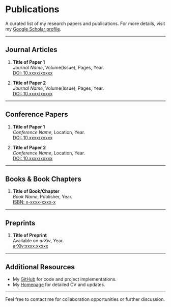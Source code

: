 # Publications

A curated list of my research papers and publications. For more details, visit my [Google Scholar profile](https://scholar.google.com/citations?user=your_scholar_id).

---

## Journal Articles

1. **Title of Paper 1**  
   *Journal Name*, Volume(Issue), Pages, Year.  
   [DOI: 10.xxxx/xxxxx](https://doi.org/10.xxxx/xxxxx)

2. **Title of Paper 2**  
   *Journal Name*, Volume(Issue), Pages, Year.  
   [DOI: 10.xxxx/xxxxx](https://doi.org/10.xxxx/xxxxx)

---

## Conference Papers

1. **Title of Paper 1**  
   *Conference Name*, Location, Year.  
   [DOI: 10.xxxx/xxxxx](https://doi.org/10.xxxx/xxxxx)

2. **Title of Paper 2**  
   *Conference Name*, Location, Year.  
   [DOI: 10.xxxx/xxxxx](https://doi.org/10.xxxx/xxxxx)

---

## Books & Book Chapters

1. **Title of Book/Chapter**  
   *Book Name*, Publisher, Year.  
   [ISBN: x-xxxx-xxxx-x](https://example.com)

---

## Preprints

1. **Title of Preprint**  
   Available on *arXiv*, Year.  
   [arXiv:xxxx.xxxxx](https://arxiv.org/abs/xxxx.xxxxx)

---

## Additional Resources

- My [GitHub](https://github.com/yourgithub) for code and project implementations.  
- My [Homepage](https://yourhomepage.com) for detailed CV and updates.

---

Feel free to contact me for collaboration opportunities or further discussion.
